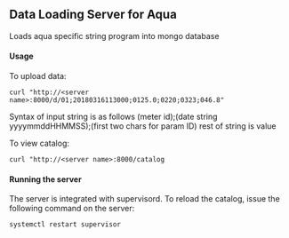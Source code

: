 ## Data Loading Server for Aqua

Loads aqua specific string program into mongo database

#### Usage

To upload data:
```
curl "http://<server name>:8000/d/01;20180316113000;0125.0;0220;0323;046.8"
```

Syntax of input string is as follows
(meter id);(date string yyyymmddHHMMSS);(first two chars for param ID) rest of string is value
  
To view catalog:
```
curl "http://<server name>:8000/catalog
````


#### Running the server
The server is integrated with supervisord.  To reload the catalog, issue the following command on the server:
 ```
 systemctl restart supervisor
 ```


